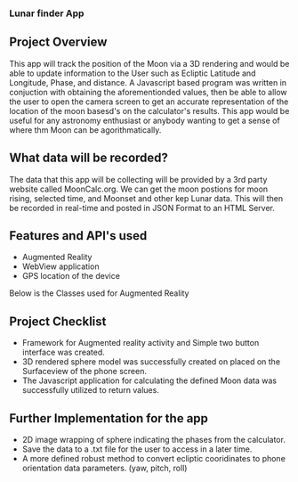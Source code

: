 ### Lunar finder App

## Project Overview


This app will track the position of the Moon via a 3D rendering and would be able to update information to the User such as Ecliptic Latitude and Longitude, Phase, and distance. A Javascript based program was written in conjuction with obtaining the aforementionded values, then be able to allow the user to open the camera screen to get an accurate representation of the location of the moon basesd's on the calculator's results. This app would be useful for any astronomy enthusiast or anybody wanting to get a sense of where thm Moon can be agorithmatically.

## What data will be recorded?

The data that this app will be collecting will be provided by a 3rd party website called MoonCalc.org. We can get the moon postions for moon rising, selected time, and Moonset and other kep Lunar data.
This will then be recorded in real-time and posted in JSON Format to an HTML Server.

## Features and API's used
- Augmented Reality
- WebView application
- GPS location of the device

Below is the Classes used for Augmented Reality 

## Project Checklist
- Framework for Augmented reality activity and Simple two button interface was created.
- 3D rendered sphere model was successfully created on placed on the Surfaceview of the phone screen.
- The Javascript application for calculating the defined Moon data was successfully utilized to return values.

## Further Implementation for the app
- 2D image wrapping of sphere indicating the phases from the calculator.
- Save the data to a .txt file for the user to access in a later time.
- A more defined robust method to convert ecliptic cooridinates to phone orientation data parameters. (yaw, pitch, roll)
